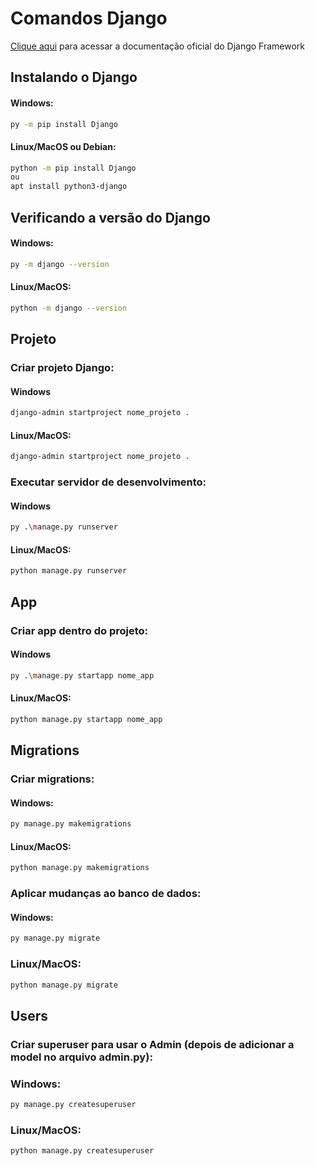 # Comandos Django
[Clique aqui](https://docs.djangoproject.com/pt-br/4.1/) para acessar a documentação oficial do Django Framework

## Instalando o Django
#### Windows:
```sh
py -m pip install Django
```
#### Linux/MacOS ou Debian:
```sh
python -m pip install Django
ou
apt install python3-django
```
## Verificando a versão do Django
#### Windows:
```sh
py -m django --version
```
#### Linux/MacOS:
```sh
python -m django --version
```

## Projeto
### Criar projeto Django:
#### Windows
```sh
django-admin startproject nome_projeto .
```
#### Linux/MacOS:
```sh
django-admin startproject nome_projeto .
```

### Executar servidor de desenvolvimento:
#### Windows
```sh
py .\manage.py runserver
```
#### Linux/MacOS:
```sh
python manage.py runserver
```

## App
### Criar app dentro do projeto:
#### Windows
```sh
py .\manage.py startapp nome_app
```
#### Linux/MacOS:
```sh
python manage.py startapp nome_app
```

## Migrations
### Criar migrations:
#### Windows:
```sh
py manage.py makemigrations
```

#### Linux/MacOS:
```sh
python manage.py makemigrations
```
### Aplicar mudanças ao banco de dados:
#### Windows:
```sh
py manage.py migrate
```
### Linux/MacOS:
```sh
python manage.py migrate
```

## Users
### Criar superuser para usar o Admin (depois de adicionar a model no arquivo admin.py):
### Windows:
```sh
py manage.py createsuperuser
```
### Linux/MacOS:
```sh
python manage.py createsuperuser 

```
